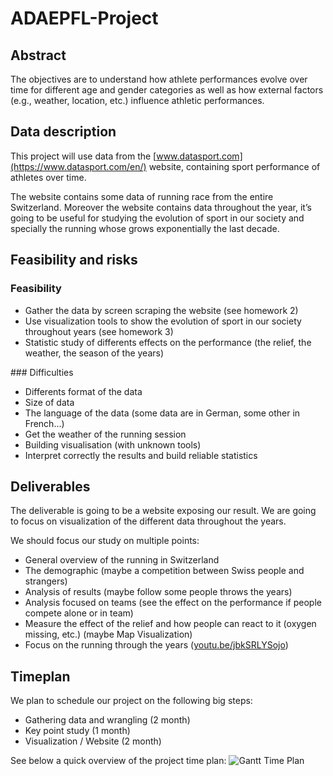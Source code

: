 # ADAEPFL-Project

## Abstract

The objectives are to understand how athlete performances evolve over time for different age and gender categories as well as how external factors (e.g., weather, location, etc.) influence athletic performances.

## Data description

This project will use data from the [www.datasport.com](https://www.datasport.com/en/) website, containing sport performance of athletes over time.

The website contains some data of running race from the entire Switzerland. 
Moreover the website contains data throughout the year, it’s going to be useful for studying the evolution of sport in our society and specially the running whose grows exponentially the last decade.

## Feasibility and risks

### Feasibility

  - Gather the data by screen scraping the website (see homework 2)
  - Use visualization tools to show the evolution of sport in our society throughout years (see homework 3)
  - Statistic study of differents effects on the performance (the relief, the weather, the season of the years)

### Difficulties

  - Differents format of the data
  - Size of data
  - The language of the data (some data are in German, some other in French…)
  - Get the weather of the running session
  - Building visualisation (with unknown tools)
  - Interpret correctly the results and build reliable statistics

## Deliverables

The deliverable is going to be a website exposing our result. We are going to focus on visualization of the different data throughout the years.

We should focus our study on multiple points:
  - General overview of the running in Switzerland
  - The demographic (maybe a competition between Swiss people and strangers) 
  - Analysis of results (maybe follow some people throws the years)
  - Analysis focused on teams (see the effect on the performance if people compete alone or in team)
  - Measure the effect of the relief and how people can react to it (oxygen missing, etc.) (maybe Map Visualization) 
  - Focus on the running through the years ([youtu.be/jbkSRLYSojo](https://youtu.be/jbkSRLYSojo))

## Timeplan

We plan to schedule our project on the following big steps:
  - Gathering data and wrangling (2 month)
  - Key point study  (1 month)
  - Visualization / Website  (2 month)

See below a quick overview of the project time plan:
![Gantt Time Plan](https://antitoine.github.io/ADAEPFL-Project/images/gantt.png)
